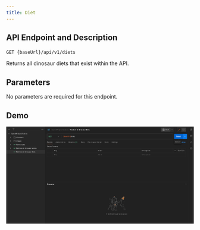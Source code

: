 ```yaml
---
title: Diet
---
```


## API Endpoint and Description

`GET {baseUrl}/api/v1/diets`

Returns all dinosaur diets that exist within the API.

## Parameters

No parameters are required for this endpoint.

## Demo

![Demo](../../public/endpoints/diets.gif)
